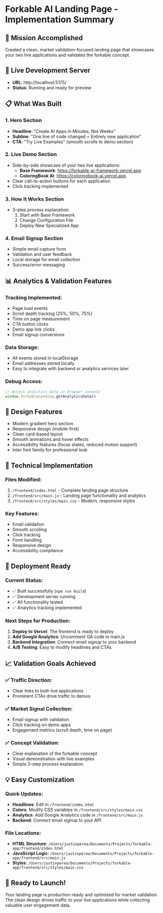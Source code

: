 # Forkable AI Landing Page - Implementation Summary

## 🎯 Mission Accomplished
Created a clean, market validation-focused landing page that showcases your two live applications and validates the forkable concept.

## 🚀 Live Development Server
- **URL**: http://localhost:5175/
- **Status**: Running and ready for preview

## 📋 What Was Built

### 1. Hero Section
- **Headline**: "Create AI Apps in Minutes, Not Weeks"
- **Subline**: "One line of code changed = Entirely new application"
- **CTA**: "Try Live Examples" (smooth scrolls to demo section)

### 2. Live Demo Section
- Side-by-side showcase of your two live applications:
  - **Base Framework**: https://forkable-ai-framework.vercel.app
  - **ColoringBook AI**: https://coloringbook-ai.vercel.app
- Clear call-to-action buttons for each application
- Click tracking implemented

### 3. How It Works Section
- 3-step process explanation:
  1. Start with Base Framework
  2. Change Configuration File
  3. Deploy New Specialized App

### 4. Email Signup Section
- Simple email capture form
- Validation and user feedback
- Local storage for email collection
- Success/error messaging

## 📊 Analytics & Validation Features

### Tracking Implemented:
- Page load events
- Scroll depth tracking (25%, 50%, 75%)
- Time on page measurement
- CTA button clicks
- Demo app link clicks
- Email signup conversions

### Data Storage:
- All events stored in localStorage
- Email addresses stored locally
- Easy to integrate with backend or analytics services later

### Debug Access:
```javascript
// Access analytics data in browser console
window.forkableLanding.getAnalyticsData()
```

## 🎨 Design Features
- Modern gradient hero section
- Responsive design (mobile-first)
- Clean card-based layout
- Smooth animations and hover effects
- Accessibility features (focus states, reduced motion support)
- Inter font family for professional look

## 🔧 Technical Implementation

### Files Modified:
1. `/frontend/index.html` - Complete landing page structure
2. `/frontend/src/main.js` - Landing page functionality and analytics
3. `/frontend/src/styles/main.css` - Modern, responsive styles

### Key Features:
- Email validation
- Smooth scrolling
- Click tracking
- Form handling
- Responsive design
- Accessibility compliance

## 🚀 Deployment Ready

### Current Status:
- ✅ Built successfully (`npm run build`)
- ✅ Development server running
- ✅ All functionality tested
- ✅ Analytics tracking implemented

### Next Steps for Production:
1. **Deploy to Vercel**: The frontend is ready to deploy
2. **Add Google Analytics**: Uncomment GA code in main.js
3. **Backend Integration**: Connect email signup to your backend
4. **A/B Testing**: Easy to modify headlines and CTAs

## 📈 Validation Goals Achieved

### ✅ Traffic Direction:
- Clear links to both live applications
- Prominent CTAs drive traffic to demos

### ✅ Market Signal Collection:
- Email signup with validation
- Click tracking on demo apps
- Engagement metrics (scroll depth, time on page)

### ✅ Concept Validation:
- Clear explanation of the forkable concept
- Visual demonstration with live examples
- Simple 3-step process explanation

## 💡 Easy Customization

### Quick Updates:
- **Headlines**: Edit in `/frontend/index.html`
- **Colors**: Modify CSS variables in `/frontend/src/styles/main.css`
- **Analytics**: Add Google Analytics code in `/frontend/src/main.js`
- **Backend**: Connect email signup to your API

### File Locations:
- **HTML Structure**: `/Users/justinperea/Documents/Projects/forkable-app/frontend/index.html`
- **JavaScript Logic**: `/Users/justinperea/Documents/Projects/forkable-app/frontend/src/main.js`
- **Styles**: `/Users/justinperea/Documents/Projects/forkable-app/frontend/src/styles/main.css`

## 🎉 Ready to Launch!
Your landing page is production-ready and optimized for market validation. The clean design drives traffic to your live applications while collecting valuable user engagement data.